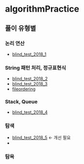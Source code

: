 # algorithmPractice

## 풀이 유형별

### 논리 연산

* [blind_test_2018_1](https://github.com/bcnote3314/algorithmPractice/blob/main/programmers/kakao/blind_test_2018_1.py)

### String 패턴 처리, 정규표현식

* [blind_test_2018_2](https://github.com/bcnote3314/algorithmPractice/blob/main/programmers/kakao/blind_test_2018_2.py)
* [blind_test_2018_3](https://github.com/bcnote3314/algorithmPractice/blob/main/programmers/kakao/blind_test_2018_3.py)
* [fileordering](https://github.com/bcnote3314/algorithmPractice/blob/main/programmers/kakao/fileordering.py)

### Stack, Queue

* [blind_test_2018_4](https://github.com/bcnote3314/algorithmPractice/blob/main/programmers/kakao/blind_test_2018_4.py)


### 탐색

* [blind_test_2018_5](https://github.com/bcnote3314/algorithmPractice/blob/main/programmers/kakao/blind_test_2018_5.py) <- 개선 필요
*                     

### 탐욕

###

